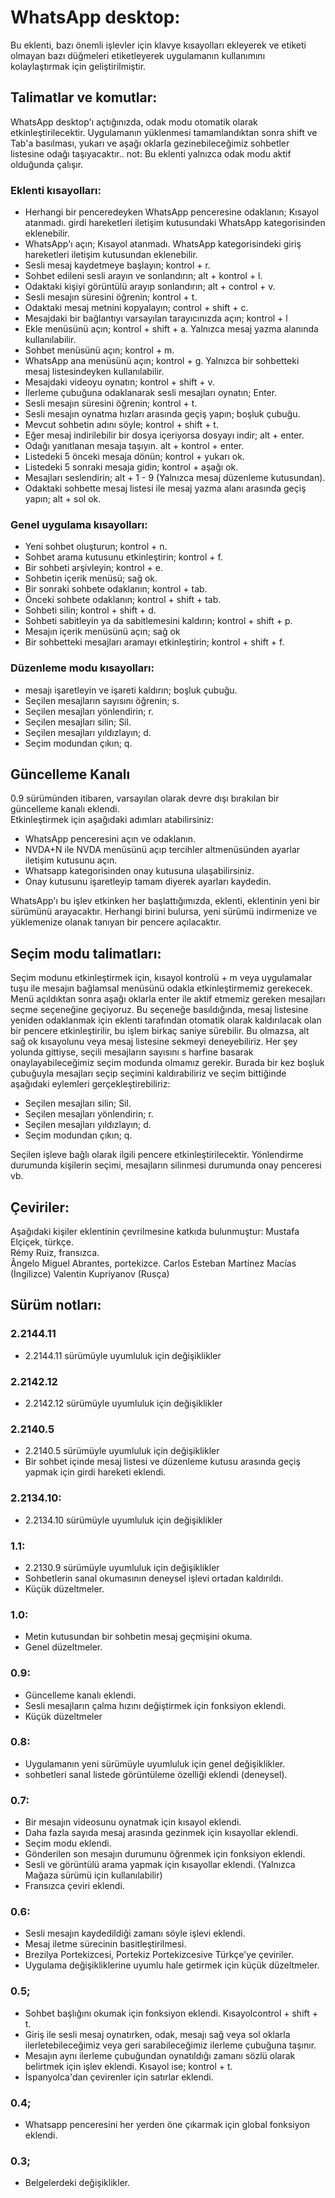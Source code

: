 ﻿# WhatsApp desktop:
Bu eklenti, bazı önemli işlevler için klavye kısayolları ekleyerek ve etiketi olmayan bazı düğmeleri etiketleyerek uygulamanın kullanımını kolaylaştırmak için geliştirilmiştir.

## Talimatlar ve komutlar:
WhatsApp desktop'ı açtığınızda, odak modu otomatik olarak etkinleştirilecektir. Uygulamanın yüklenmesi tamamlandıktan sonra shift ve Tab'a basılması, yukarı ve aşağı oklarla gezinebileceğimiz sohbetler listesine odağı taşıyacaktır..
not: Bu eklenti yalnızca odak modu aktif olduğunda çalışır.

### Eklenti kısayolları:

* Herhangi bir penceredeyken WhatsApp penceresine odaklanın; Kısayol atanmadı. girdi hareketleri iletişim kutusundaki WhatsApp kategorisinden eklenebilir.
* WhatsApp'ı açın; Kısayol atanmadı. WhatsApp kategorisindeki giriş hareketleri iletişim kutusundan eklenebilir.
* Sesli mesaj kaydetmeye başlayın; kontrol + r.
* Sohbet edileni sesli arayın ve sonlandırın; alt + kontrol + l.
* Odaktaki kişiyi görüntülü arayıp sonlandırın; alt + control + v.
* Sesli mesajın süresini öğrenin; kontrol + t.
* Odaktaki mesaj metnini kopyalayın; control + shift + c.
* Mesajdaki bir bağlantıyı varsayılan tarayıcınızda açın; kontrol + l
* Ekle menüsünü açın; kontrol + shift + a. Yalnızca mesaj yazma alanında kullanılabilir.
* Sohbet menüsünü açın; kontrol + m.
* WhatsApp ana menüsünü açın; kontrol + g. Yalnızca bir sohbetteki mesaj listesindeyken kullanılabilir.
* Mesajdaki videoyu oynatın; kontrol + shift + v.
* İlerleme çubuğuna odaklanarak sesli mesajları oynatın; Enter.
* Sesli mesajın süresini öğrenin; kontrol + t.
* Sesli mesajın oynatma hızları arasında geçiş yapın; boşluk çubuğu.
* Mevcut sohbetin adını söyle; kontrol + shift + t.
* Eğer mesaj indirilebilir bir dosya içeriyorsa dosyayı indir; alt + enter.
* Odağı yanıtlanan mesaja taşıyın. alt + kontrol + enter.
* Listedeki 5 önceki mesaja dönün; kontrol + yukarı ok.
* Listedeki 5 sonraki mesaja gidin; kontrol + aşağı ok.
* Mesajları seslendirin; alt + 1 - 9 (Yalnızca mesaj düzenleme kutusundan).
* Odaktaki sohbette mesaj listesi ile mesaj yazma alanı arasında geçiş yapın; alt + sol ok.

### Genel uygulama kısayolları:

* Yeni sohbet oluşturun; kontrol + n.
* Sohbet arama kutusunu etkinleştirin; kontrol + f.
* Bir sohbeti arşivleyin; kontrol + e.
* Sohbetin içerik menüsü; sağ ok.
* Bir sonraki sohbete odaklanın; kontrol + tab.
* Önceki sohbete odaklanın; kontrol + shift + tab.
* Sohbeti silin; kontrol + shift + d.
* Sohbeti sabitleyin ya da sabitlemesini kaldırın; kontrol + shift + p.
* Mesajın içerik menüsünü açın; sağ ok
* Bir sohbetteki mesajları aramayı etkinleştirin; kontrol + shift + f.

### Düzenleme modu kısayolları:

* mesajı işaretleyin ve işareti kaldırın; boşluk çubuğu.
* Seçilen mesajların sayısını öğrenin; s.
* Seçilen mesajları yönlendirin; r.
* Seçilen mesajları silin; Sil.
* Seçilen mesajları yıldızlayın; d.
* Seçim modundan çıkın; q.

## Güncelleme Kanalı
0.9 sürümünden itibaren, varsayılan olarak devre dışı bırakılan bir güncelleme kanalı eklendi.  
Etkinleştirmek için aşağıdaki adımları atabilirsiniz:

* WhatsApp penceresini açın ve odaklanın.
* NVDA+N ile NVDA menüsünü açıp tercihler altmenüsünden ayarlar iletişim kutusunu açın.
* Whatsapp kategorisinden onay kutusuna ulaşabilirsiniz.
* Onay kutusunu işaretleyip tamam diyerek ayarları kaydedin.

WhatsApp'ı bu işlev etkinken her başlattığımızda, eklenti, eklentinin yeni bir sürümünü arayacaktır. Herhangi birini bulursa, yeni sürümü indirmenize ve yüklemenize olanak  tanıyan bir pencere açılacaktır.

## Seçim modu talimatları:
Seçim modunu etkinleştirmek için, kısayol kontrolü + m veya uygulamalar tuşu ile mesajın bağlamsal menüsünü odakla etkinleştirmemiz gerekecek.
Menü açıldıktan sonra aşağı oklarla enter ile aktif etmemiz gereken mesajları seçme seçeneğine geçiyoruz.
Bu seçeneğe basıldığında, mesaj listesine yeniden odaklanmak için eklenti tarafından otomatik olarak kaldırılacak olan bir pencere etkinleştirilir, bu işlem birkaç saniye sürebilir. Bu olmazsa, alt sağ ok kısayolunu veya mesaj listesine sekmeyi deneyebiliriz.
Her şey yolunda gittiyse, seçili mesajların  sayısını s harfine basarak onaylayabileceğimiz seçim modunda olmamız gerekir.
Burada bir kez boşluk çubuğuyla mesajları seçip seçimini kaldırabiliriz ve seçim bittiğinde aşağıdaki eylemleri gerçekleştirebiliriz:

* Seçilen mesajları silin; Sil.
* Seçilen mesajları yönlendirin; r.
* Seçilen mesajları yıldızlayın; d.
* Seçim modundan çıkın; q.

Seçilen işleve bağlı olarak ilgili pencere etkinleştirilecektir. Yönlendirme durumunda kişilerin seçimi, mesajların silinmesi durumunda onay penceresi vb.
 
## Çeviriler:
Aşağıdaki kişiler eklentinin çevrilmesine katkıda bulunmuştur:
	Mustafa Elçiçek, türkçe.  
	Rémy Ruiz, fransızca.  
	Ângelo Miguel Abrantes, portekizce.
	Carlos Esteban Martínez Macías (İngilizce)
	Valentin Kupriyanov (Rusça)
	
## Sürüm notları:  
### 2.2144.11

* 2.2144.11 sürümüyle uyumluluk için değişiklikler

### 2.2142.12

* 2.2142.12 sürümüyle uyumluluk için değişiklikler

### 2.2140.5

* 2.2140.5 sürümüyle uyumluluk için değişiklikler
* Bir sohbet içinde mesaj listesi ve düzenleme kutusu arasında geçiş yapmak için girdi hareketi eklendi.

### 2.2134.10:

* 2.2134.10 sürümüyle uyumluluk için değişiklikler

### 1.1:

* 2.2130.9 sürümüyle uyumluluk için değişiklikler
* Sohbetlerin sanal okumasının deneysel işlevi ortadan kaldırıldı.
* Küçük düzeltmeler.

### 1.0:

* Metin kutusundan bir sohbetin mesaj geçmişini okuma.
* Genel düzeltmeler.

### 0.9:

* Güncelleme kanalı eklendi.
* Sesli mesajların çalma hızını değiştirmek için fonksiyon eklendi.
* Küçük düzeltmeler

### 0.8:

* Uygulamanın yeni sürümüyle uyumluluk için genel değişiklikler.
* sohbetleri sanal listede görüntüleme özelliği eklendi (deneysel).

### 0.7:

* Bir mesajın videosunu oynatmak için kısayol eklendi.
* Daha fazla sayıda mesaj arasında gezinmek için kısayollar eklendi.
* Seçim modu eklendi.
* Gönderilen son mesajın durumunu öğrenmek için fonksiyon eklendi.
* Sesli ve görüntülü arama yapmak için kısayollar eklendi. (Yalnızca Mağaza sürümü için kullanılabilir)
* Fransızca çeviri eklendi.

### 0.6:

* Sesli mesajın kaydedildiği zamanı söyle işlevi eklendi.
* Mesaj iletme sürecinin basitleştirilmesi.
* Brezilya Portekizcesi, Portekiz Portekizcesive Türkçe'ye çeviriler.
* Uygulama değişikliklerine uyumlu hale getirmek için küçük düzeltmeler.

### 0.5;

* Sohbet başlığını okumak için fonksiyon eklendi. Kısayolcontrol + shift + t.
* Giriş ile sesli mesaj oynatırken, odak, mesajı sağ veya sol oklarla ilerletebileceğimiz veya geri sarabileceğimiz ilerleme çubuğuna taşınır.
* Mesajın aynı ilerleme çubuğundan oynatıldığı zamanı sözlü olarak belirtmek için işlev eklendi. Kısayol ise; kontrol + t.
* İspanyolca'dan çevirenler için satırlar eklendi.

### 0.4;

* Whatsapp penceresini her yerden öne çıkarmak için global fonksiyon eklendi.

### 0.3;
* Belgelerdeki değişiklikler.